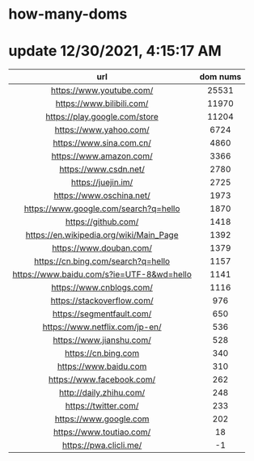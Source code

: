 # how-many-doms

# update 12/30/2021, 4:15:17 AM

url | dom nums
:-: | :-:
https://www.youtube.com/ | 25531
https://www.bilibili.com/ | 11970
https://play.google.com/store | 11204
https://www.yahoo.com/ | 6724
https://www.sina.com.cn/ | 4860
https://www.amazon.com/ | 3366
https://www.csdn.net/ | 2780
https://juejin.im/ | 2725
https://www.oschina.net/ | 1973
https://www.google.com/search?q=hello | 1870
https://github.com/ | 1418
https://en.wikipedia.org/wiki/Main_Page | 1392
https://www.douban.com/ | 1379
https://cn.bing.com/search?q=hello | 1157
https://www.baidu.com/s?ie=UTF-8&wd=hello | 1141
https://www.cnblogs.com/ | 1116
https://stackoverflow.com/ | 976
https://segmentfault.com/ | 650
https://www.netflix.com/jp-en/ | 536
https://www.jianshu.com/ | 528
https://cn.bing.com | 340
https://www.baidu.com | 310
https://www.facebook.com/ | 262
http://daily.zhihu.com/ | 248
https://twitter.com/ | 233
https://www.google.com | 202
https://www.toutiao.com/ | 18
https://pwa.clicli.me/ | -1
